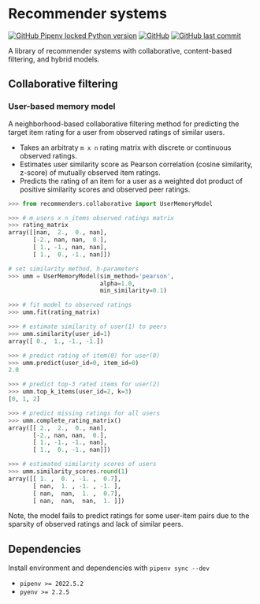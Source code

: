 # Recommender systems

[![GitHub Pipenv locked Python version](https://img.shields.io/github/pipenv/locked/python-version/olekssy/recommender-primer)](Pipfile)
[![GitHub](https://img.shields.io/github/license/olekssy/recommender-primer)](LICENSE)
[![GitHub last commit](https://img.shields.io/github/last-commit/olekssy/recommender-primer)](https://github.com/olekssy/recommender-primer/commits/main)

A library of recommender systems with collaborative, content-based filtering, and hybrid models.

## Collaborative filtering

### User-based memory model

A neighborhood-based collaborative filtering method for predicting the target item rating for a user from observed ratings of similar users.

* Takes an arbitraty `m x n` rating matrix with discrete or continuous observed ratings.
* Estimates user similarity score as Pearson correlation (cosine similarity, z-score) of mutually observed item ratings.
* Predicts the rating of an item for a user as a weighted dot product of positive similarity scores and observed peer ratings.

```python
>>> from recommenders.collaborative import UserMemoryModel

>>> # m_users x n_items observed ratings matrix
>>> rating_matrix
array([[nan,  2.,  0., nan],
       [-2., nan, nan,  0.],
       [ 1., -1., nan, nan],
       [ 1.,  0., -1., nan]])

# set similarity method, h-parameters
>>> umm = UserMemoryModel(sim_method='pearson',
                          alpha=1.0,
                          min_similarity=0.1)

>>> # fit model to observed ratings
>>> umm.fit(rating_matrix)

>>> # estimate similarity of user(1) to peers
>>> umm.similarity(user_id=1)
array([ 0.,  1., -1., -1.])

>>> # predict rating of item(0) for user(0)
>>> umm.predict(user_id=0, item_id=0)
2.0

>>> # predict top-3 rated items for user(2)
>>> umm.top_k_items(user_id=2, k=3)
[0, 1, 2]

>>> # predict missing ratings for all users
>>> umm.complete_rating_matrix()
array([[ 2.,  2.,  0., nan],
       [-2., nan, nan,  0.],
       [ 1., -1., -1., nan],
       [ 1.,  0., -1., nan]])

>>> # estimated similarity scores of users
>>> umm.similarity_scores.round(1)
array([[ 1. ,  0. , -1. ,  0.7],
       [ nan,  1. , -1. , -1. ],
       [ nan,  nan,  1. ,  0.7],
       [ nan,  nan,  nan,  1. ]])
```

Note, the model fails to predict ratings for some user-item pairs due to the sparsity of observed ratings and lack of similar peers.

## Dependencies

Install environment and dependencies with `pipenv sync --dev`

* `pipenv >= 2022.5.2`
* `pyenv >= 2.2.5`

